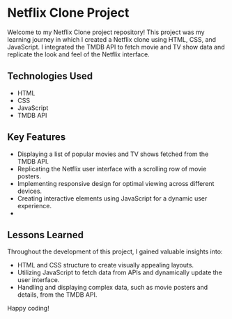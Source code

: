 # Netflix Clone Project

Welcome to my Netflix Clone project repository! This project was my learning journey in which I created a Netflix clone using HTML, CSS, and JavaScript. I integrated the TMDB API to fetch movie and TV show data and replicate the look and feel of the Netflix interface.

## Technologies Used

- HTML
- CSS
- JavaScript
- TMDB API

## Key Features

- Displaying a list of popular movies and TV shows fetched from the TMDB API.
- Replicating the Netflix user interface with a scrolling row of movie posters.
- Implementing responsive design for optimal viewing across different devices.
- Creating interactive elements using JavaScript for a dynamic user experience.
- 


## Lessons Learned

Throughout the development of this project, I gained valuable insights into:

- HTML and CSS structure to create visually appealing layouts.
- Utilizing JavaScript to fetch data from APIs and dynamically update the user interface.
- Handling and displaying complex data, such as movie posters and details, from the TMDB API.


Happy coding!
